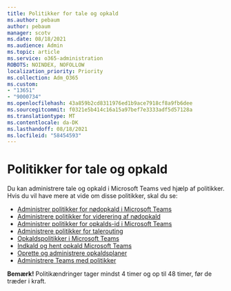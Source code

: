 ```yaml
---
title: Politikker for tale og opkald
ms.author: pebaum
author: pebaum
manager: scotv
ms.date: 08/18/2021
ms.audience: Admin
ms.topic: article
ms.service: o365-administration
ROBOTS: NOINDEX, NOFOLLOW
localization_priority: Priority
ms.collection: Adm_O365
ms.custom:
- "13651"
- "9000734"
ms.openlocfilehash: 43a859b2cd8311976ed1b9ace7918cf8a9fb6dee
ms.sourcegitcommit: f0321e5b414c16a15a97bef7e3333adf5d57128a
ms.translationtype: MT
ms.contentlocale: da-DK
ms.lasthandoff: 08/18/2021
ms.locfileid: "58454593"
---
```

# <a name="voice-and-calling-policies"></a>Politikker for tale og opkald

Du kan administrere tale og opkald i Microsoft Teams ved hjælp af politikker. Hvis du vil have mere at vide om disse politikker, skal du se:

- [Administrer politikker for nødopkald i Microsoft Teams](https://docs.microsoft.com/microsoftteams/manage-emergency-calling-policies)
- [Administrere politikker for viderering af nødopkald](https://docs.microsoft.com/microsoftteams/manage-emergency-call-routing-policies)
- [Administrer politikker for opkalds-id i Microsoft Teams](https://docs.microsoft.com/microsoftteams/caller-id-policies)
- [Administrere politikker for talerouting](https://docs.microsoft.com/microsoftteams/manage-voice-routing-policies)
- [Opkaldspolitikker i Microsoft Teams](https://docs.microsoft.com/microsoftteams/teams-calling-policy)
- [Indkald og hent opkald Microsoft Teams](https://docs.microsoft.com/microsoftteams/call-park-and-retrieve)
- [Oprette og administrere opkaldsplaner](https://docs.microsoft.com/microsoftteams/create-and-manage-dial-plans)
- [Administrere Teams med politikker](https://docs.microsoft.com/microsoftteams/manage-teams-with-policies)

**Bemærk!** Politikændringer tager mindst 4 timer og op til 48 timer, før de træder i kraft.